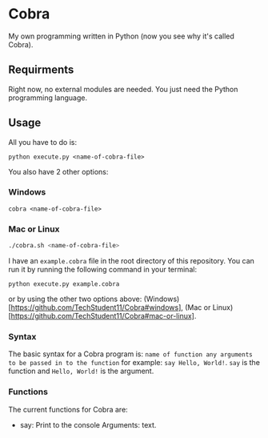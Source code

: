 # Cobra
My own programming written in Python (now you see why it's called Cobra).

## Requirments
Right now, no external modules are needed. You just need the Python programming language.

## Usage
All you have to do is:
```shell
python execute.py <name-of-cobra-file>
```
You also have 2 other options:
### Windows
```batch
cobra <name-of-cobra-file>
```
### Mac or Linux
```bash
./cobra.sh <name-of-cobra-file>
```

I have an `example.cobra` file in the root directory of this repository.
You can run it by running the following command in your terminal:
```shell
python execute.py example.cobra
```
or by using the other two options above: (Windows)[https://github.com/TechStudent11/Cobra#windows], (Mac or Linux)[https://github.com/TechStudent11/Cobra#mac-or-linux].

### Syntax
The basic syntax for a Cobra program is: `name of function any arguments to be passed in to the function` for example: `say Hello, World!`. `say` is the function and `Hello, World!` is the argument.

### Functions
The current functions for Cobra are:
- say: Print to the console
Arguments: text.
